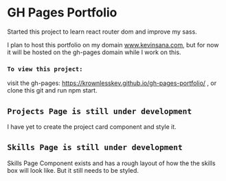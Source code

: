 # GH Pages Portfolio

Started this project to learn react router dom and improve my sass.

I plan to host this portfolio on my domain www.kevinsana.com, but for now it will be hosted on the gh-pages domain while I work on this.

### `To view this project:`

visit the gh-pages: https://krownlesskev.github.io/gh-pages-portfolio/ , or clone this git and run npm start.


## `Projects Page is still under development`

I have yet to create the project card component and style it.


## `Skills Page is still under development`

Skills Page Component exists and has a rough layout of how the the skills box will look like.
But it still needs to be styled.
